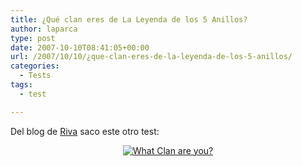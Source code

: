 ```yaml
---
title: ¿Qué clan eres de La Leyenda de los 5 Anillos?
author: laparca
type: post
date: 2007-10-10T08:41:05+00:00
url: /2007/10/10/¿que-clan-eres-de-la-leyenda-de-los-5-anillos/
categories:
  - Tests
tags:
  - test

---
```

Del blog de <a href="http://thangtar.laparca.es/" target="_blank">Riva</a> saco este otro test:

<p align="center">
  <a href="http://www.samuraiedition.com/quiz"><img decoding="async" src="http://www.samuraiedition.com/images/mantisclan.jpg" alt="What Clan are you?" /></a>
</p>